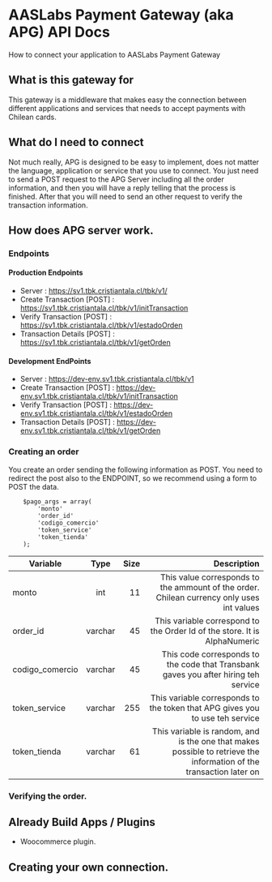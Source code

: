 # AASLabs Payment Gateway (aka APG) API Docs

How to connect your application to AASLabs Payment Gateway

## What is this gateway for

This gateway is a middleware that makes easy the connection between different applications and services that needs to accept payments with Chilean cards.


## What do I need to connect

Not much really, APG is designed to be easy to implement, does not matter the language, application or service that you use to connect. You just need to send a POST request to the APG Server including all the order information, and then you will have a reply telling that the process is finished. After that you will need to send an other request to verify the transaction information.

## How does APG server work.


### Endpoints

#### Production Endpoints

* Server : https://sv1.tbk.cristiantala.cl/tbk/v1/
* Create Transaction [POST] : https://sv1.tbk.cristiantala.cl/tbk/v1/initTransaction
* Verify Transaction [POST] : https://sv1.tbk.cristiantala.cl/tbk/v1/estadoOrden
* Transaction Details [POST] : https://sv1.tbk.cristiantala.cl/tbk/v1/getOrden

#### Development EndPoints 

* Server : https://dev-env.sv1.tbk.cristiantala.cl/tbk/v1
* Create Transaction [POST] : https://dev-env.sv1.tbk.cristiantala.cl/tbk/v1/initTransaction
* Verify Transaction [POST] : https://dev-env.sv1.tbk.cristiantala.cl/tbk/v1/estadoOrden
* Transaction Details [POST] : https://dev-env.sv1.tbk.cristiantala.cl/tbk/v1/getOrden

### Creating an order 

You create an order sending the following information as POST. You need to redirect the post also to the ENDPOINT, so we recommend using a form to POST the data.

        $pago_args = array(
            'monto'
            'order_id'
            'codigo_comercio'
            'token_service'
            'token_tienda'
        );

| Variable        | Type           | Size  | Description |
| ------------- |:-------------:| -----:| -----:|
| monto     | int | 11 | This value corresponds to the ammount of the order. Chilean currency only uses int values |
| order_id     | varchar      |   45 | This variable correspond to the Order Id of the store. It is AlphaNumeric |
| codigo_comercio | varchar     |    45| This code corresponds to the code that Transbank gaves you after hiring teh service |
| token_service | varchar      |    255 | This variable corresponds to the token that APG gives you to use teh service |
| token_tienda | varchar     |    61 | This variable is random, and is the one that makes possible to retrieve the information of the transaction later on |

### Verifying the order.

## Already Build Apps / Plugins

* Woocommerce plugin.

## Creating your own connection.



